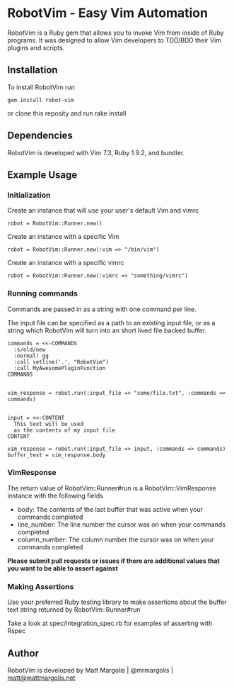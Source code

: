 # RobotVim - Easy Vim Automation
RobotVim is a Ruby gem that allows you to invoke Vim from inside of Ruby
programs.  It was designed to allow Vim developers to TDD/BDD their Vim plugins
and scripts.

## Installation
To install RobotVim run

    gem install robot-vim

or clone this reposity and run
    rake install


## Dependencies
RobotVim is developed with Vim 7.3, Ruby 1.9.2, and bundler.


## Example Usage

### Initialization
Create an instance that will use your user's default Vim and vimrc

    robot = RobotVim::Runner.new()

Create an instance with a specific Vim

    robot = RobotVim::Runner.new(:vim => "/bin/vim")

Create an instance with a specific vimrc

    robot = RobotVim::Runner.new(:vimrc => "something/vimrc")

### Running commands
Commands are passed in as a string with one command per line.

The input file can be specified as a path to an existing input file, or as a string which RobotVim will turn into an short lived file backed buffer.

    commands = <<-COMMANDS
      :s/old/new
      :normal! gg
      :call setline('.', "RobotVim")
      :call MyAwesomePluginFunction
    COMMANDS


    vim_response = robot.run(:input_file => "some/file.txt", :commands => commands)


    input = <<-CONTENT
      This text will be used
      as the contents of my input file
    CONTENT

    vim_response = robot.run(:input_file => input, :commands => commands)
    buffer_text = vim_response.body

### VimResponse

The return value of RobotVim::Runner#run is a RobotVim::VimResponse instance with the following fields

- body: The contents of the last buffer that was active when your commands completed
- line\_number: The line number the cursor was on when your commands completed
- column\_number: The column number the cursor was on when your commands completed

**Please submit pull requests or issues if there are additional values that you want to be able to assert against**

### Making Assertions
Use your preferred Ruby testing library to make assertions about the buffer text string returned by RobotVim::Runner#run

Take a look at spec/integration\_spec.rb for examples of asserting with Rspec

## Author
RobotVim is developed by Matt Margolis | @mrmargolis | matt@mattmargolis.net
